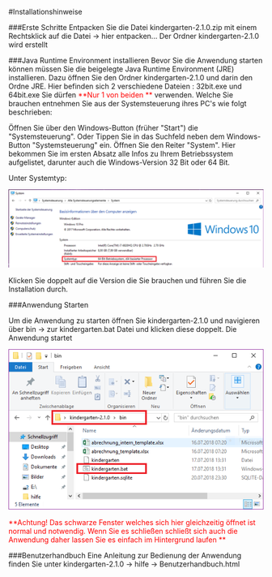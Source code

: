 #Installationshinweise

###Erste Schritte
Entpacken Sie die Datei kindergarten-2.1.0.zip mit einem Rechtsklick auf die Datei -> hier entpacken...
Der Ordner kindergarten-2.1.0 wird erstellt

###Java Runtime Environment installieren
Bevor Sie die Anwendung starten können müssen Sie die beigelegte Java Runtime Environment (JRE) installieren.
Dazu öffnen Sie den Ordner kindergarten-2.1.0 und darin den Ordne JRE.
Hier befinden sich 2 verschiedene Dateien : 32bit.exe und 64bit.exe
Sie dürfen <span style="color:red"> **Nur 1 von beiden **</span> verwenden.
Welche Sie brauchen entnehmen Sie aus der Systemsteuerung ihres PC's wie folgt beschrieben:

Öffnen Sie über den Windows-Button (früher "Start") die "Systemsteuerung".
Oder Tippen Sie in das Suchfeld neben dem Windows-Button "Systemsteuerung" ein.
Öffnen Sie den Reiter "System".
Hier bekommen Sie im ersten Absatz alle Infos zu Ihrem Betriebssystem aufgelistet, darunter auch die Windows-Version 32 Bit oder 64 Bit.

Unter Systemtyp:

![Systemsteuerung](pics/version.png "Systemsteuerung")

Klicken Sie doppelt auf die Version die Sie brauchen und führen Sie die Installation durch.

###Anwendung Starten

Um die Anwendung zu starten öffnen Sie kindergarten-2.1.0 und navigieren über bin -> zur kindergarten.bat Datei
und klicken diese doppelt. Die Anwendung startet

![Start](pics/start.png "Systemsteuerung")

<span style="color:red"> **Achtung! Das schwarze Fenster welches sich hier gleichzeitig öffnet ist normal und notwendig.
						   Wenn Sie es schließen schließt sich auch die Anwendung daher lassen Sie es einfach im Hintergrund laufen **</span>

###Benutzerhandbuch
Eine Anleitung zur Bedienung der Anwendung finden Sie
unter kindergarten-2.1.0 -> hilfe -> Benutzerhandbuch.html
